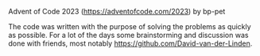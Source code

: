 Advent of Code 2023 (https://adventofcode.com/2023) by bp-pet

The code was written with the purpose of solving the problems as quickly as possible. For a lot of the days some brainstorming and discussion was done with friends, most notably https://github.com/David-van-der-Linden.